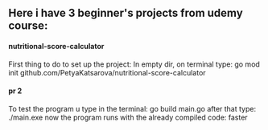 ﻿## Here i have 3 beginner's projects from udemy course:
#### nutritional-score-calculator
First thing to do to set up the project: In empty dir, on terminal type: go mod init github.com/PetyaKatsarova/nutritional-score-calculator

#### pr 2
To test the program u type in the terminal: go build main.go
after that type: ./main.exe
now the program runs with the already compiled code: faster
